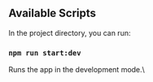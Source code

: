 ## Available Scripts

In the project directory, you can run:

### `npm run start:dev`

Runs the app in the development mode.\

